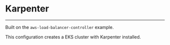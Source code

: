 # Karpenter
---

Built on the `aws-load-balancer-controller` example.

This configuration creates a EKS cluster with Karpenter installed.


